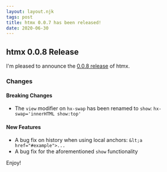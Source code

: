 ```yaml
---
layout: layout.njk
tags: post
title: htmx 0.0.7 has been released!
date: 2020-06-30
---
```


## htmx 0.0.8 Release

I'm pleased to announce the [0.0.8 release](https://unpkg.com/browse/htmx.org@0.0.8/) of htmx.

### Changes

#### Breaking Changes

* The `view` modifier on `hx-swap` has been renamed to `show`: `hx-swap='innerHTML show:top'`

#### New Features

* A bug fix on history when using local anchors: `&lt;a href="#example">...`
* A bug fix for the aforementioned `show` functionality

Enjoy!
